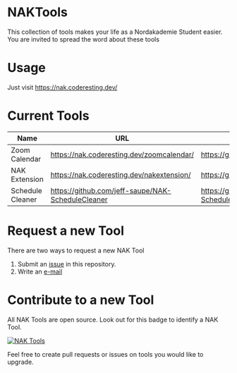 # NAKTools

This collection of tools makes your life as a Nordakademie Student easier. You are invited to spread the word about these tools

# Usage

Just visit https://nak.coderesting.dev/

# Current Tools

| Name             | URL                                               | Repository                                        |
| ---------------- | ------------------------------------------------- | ------------------------------------------------- |
| Zoom Calendar    | https://nak.coderesting.dev/zoomcalendar/         | https://github.com/coderesting/zoomcalendar       |
| NAK Extension    | https://nak.coderesting.dev/nakextension/         | https://github.com/coderesting/NAKExtension       |
| Schedule Cleaner | https://github.com/jeff-saupe/NAK-ScheduleCleaner | https://github.com/jeff-saupe/NAK-ScheduleCleaner |

# Request a new Tool

There are two ways to request a new NAK Tool

1. Submit an [issue](https://github.com/coderesting/NAKTools/issues/new?assignees=&labels=tool+idea&template=new-nak-tool-template.md&title=New+NAK+Tool%3A+%7Binsert+name+here%7D) in this repository.
2. Write an [e-mail](mailto:yannick.brandt@nordakademie.de)

# Contribute to a new Tool

All NAK Tools are open source. Look out for this badge to identify a NAK Tool.

[![NAK Tools](https://img.shields.io/badge/NAK%20Tools-member-blue)](https://nak.coderesting.dev/)

Feel free to create pull requests or issues on tools you would like to upgrade.
